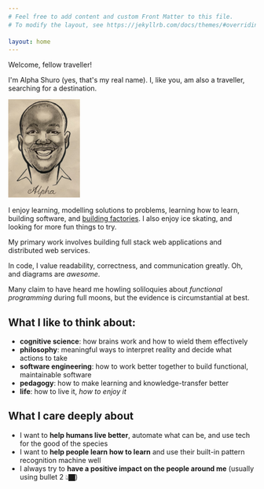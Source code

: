 ```yaml
---
# Feel free to add content and custom Front Matter to this file.
# To modify the layout, see https://jekyllrb.com/docs/themes/#overriding-theme-defaults

layout: home
---
```

Welcome, fellow traveller!

I'm Alpha Shuro (yes, that's my real name). I, like you, am also a traveller, searching for a destination.

<img src="./assets/selfie_small.jpg" alt="a picture of me" height=200>

I enjoy learning, modelling solutions to problems, learning how to learn, building software, and [building factories](https://www.factorio.com).
I also enjoy ice skating, and looking for more fun things to try.

My primary work involves building full stack web applications and distributed web services.

In code, I value readability, correctness, and communication greatly. Oh, and diagrams are _awesome_.

Many claim to have heard me howling soliloquies about _functional programming_ during full moons, but the evidence is circumstantial at best.

## What I like to think about:

- **cognitive science**: how brains work and how to wield them effectively
- **philosophy**: meaningful ways to interpret reality and decide what actions to take
- **software engineering**: how to work better together to build functional, maintainable software
- **pedagogy**: how to make learning and knowledge-transfer better
- **life**: how to live it, _how to enjoy it_

## What I care deeply about

- I want to **help humans live better**, automate what can be, and use tech for the good of the species
- I want to **help people learn how to learn** and use their built-in pattern recognition machine well
- I always try to **have a positive impact on the people around me** (usually using bullet 2 👆🏿)
